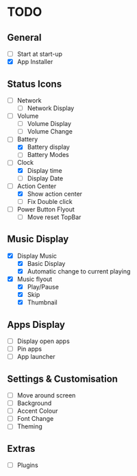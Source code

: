 # TODO

## General

* [ ] Start at start-up
* [x] App Installer

## Status Icons

* [ ] Network
  * [ ] Network Display
* [ ] Volume
  * [ ] Volume Display
  * [ ] Volume Change
* [ ] Battery
  * [x] Battery display
  * [ ] Battery Modes
* [ ] Clock
  * [x] Display time
  * [ ] Display Date
* [ ] Action Center
  * [x] Show action center
  * [ ] Fix Double click
* [ ] Power Button Flyout
  * [ ] Move reset TopBar

## Music Display

* [X] Display Music
  * [X] Basic Display
  * [X] Automatic change to current playing
* [X] Music flyout
  * [X] Play/Pause
  * [X] Skip
  * [X] Thumbnail

## Apps Display

* [ ] Display open apps
* [ ] Pin apps
* [ ] App launcher

## Settings & Customisation

* [ ] Move around screen
* [ ] Background
* [ ] Accent Colour
* [ ] Font Change
* [ ] Theming

## Extras

* [ ] Plugins
